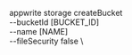 appwrite storage createBucket \
        --bucketId [BUCKET_ID] \
        --name [NAME] \
        --fileSecurity false \






